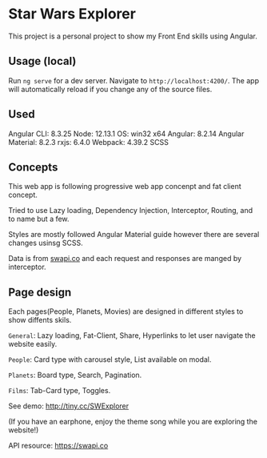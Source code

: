 # Star Wars Explorer

This project is a personal project to show my Front End skills using Angular.

## Usage (local)

Run `ng serve` for a dev server. Navigate to `http://localhost:4200/`. The app will automatically reload if you change any of the source files.

## Used
Angular CLI: 8.3.25
Node: 12.13.1
OS: win32 x64
Angular: 8.2.14
Angular Material: 8.2.3
rxjs: 6.4.0
Webpack: 4.39.2
SCSS

## Concepts

This web app is following progressive web app concenpt and fat client concept.

Tried to use Lazy loading, Dependency Injection, Interceptor, Routing, and to name but a few.

Styles are mostly followed Angular Material guide however there are several changes usinsg SCSS.

Data is from [swapi.co](https://swapi.co) and each request and responses are manged by interceptor.


## Page design

Each pages(People, Planets, Movies) are designed in different styles to show diffents skils.

`General`: Lazy loading, Fat-Client, Share, Hyperlinks to let user navigate the website easily.

`People`: Card type with carousel style, List available on modal.

`Planets`: Board type, Search, Pagination.

`Films`: Tab-Card type, Toggles.


See demo: http://tiny.cc/SWExplorer 

(If you have an earphone, enjoy the theme song while you are exploring the website!)



API resource: https://swapi.co
